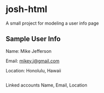 # josh-html

A small project for modeling a user info page

## Sample User Info

Name: Mike Jefferson

Email: mikey.j@gmail.com

Location: Honolulu, Hawaii

##
Linked accounts
Name, Email, Location
